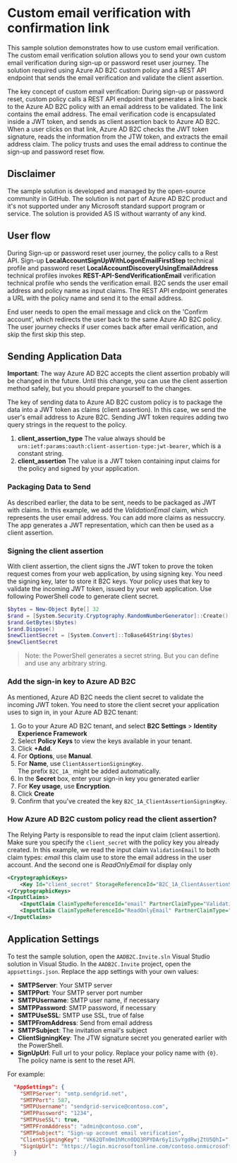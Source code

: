 # Custom email verification with confirmation link
This sample solution demonstrates how to use custom email verification. The custom email verification solution allows you to send your own custom email verification during sign-up or password reset user journey. The solution required using Azure AD B2C custom policy and a REST API endpoint that sends the email verification and validate the client assertion.

The key concept of custom email verification: During sign-up or password reset, custom policy calls a REST API endpoint that generates a link to back to the Azure AD B2C policy with an email address to be validated. The link contains the email address. The email verification code is encapsulated inside a JWT token, and sends as client assertion back to Azure AD B2C. When a user clicks on that link, Azure AD B2C checks the JWT token signature, reads the information from the JTW token, and extracts the email address claim. The policy trusts and uses the email address to continue the sign-up and password reset flow.


## Disclaimer
The sample solution is developed and managed by the open-source community in GitHub. The solution is not part of Azure AD B2C product and it's not supported under any Microsoft standard support program or service. The solution is provided AS IS without warranty of any kind.

## User flow
During Sign-up or password reset user journey, the policy calls to a Rest API. Sign-up **LocalAccountSignUpWithLogonEmailFirstStep** technical profile and password reset **LocalAccountDiscoveryUsingEmailAddress** technical profiles invokes **REST-API-SendVerificationEmail** verification technical profile who sends the verification email. B2C sends the user email address and policy name as input claims. The REST API endpoint generates a URL with the policy name and send it to the email address.

End user needs to open the email message and click on the 'Confirm account', which redirects the user back to the same Azure AD B2C policy. The user journey checks if user comes back after email verification, and skip the first skip this step.

## Sending Application Data

**Important**: The way Azure AD B2C accepts the client assertion probably will be changed in the future. Until this change, you can use the client assertion method safely, but you should prepare yourself to the changes.

The key of sending data to Azure AD B2C custom policy is to package the data into a JWT token as claims (client assertion). In this case, we send the user's email address to Azure B2C. Sending JWT token requires adding two query strings in the request to the policy.
1.	**client_assertion_type** The value always should be `urn:ietf:params:oauth:client-assertion-type:jwt-bearer`, which is a constant string.
2.	**client_assertion** The value is a JWT token containing input claims for the policy and signed by your application.

### Packaging Data to Send
As described earlier, the data to be sent, needs to be packaged as JWT with claims. In this example, we add the  _ValidationEmail_ claim, which represents the user email address. You can add more claims as nessuccry. The app generates a JWT representation, which can then be used as a client assertion. 

### Signing the client assertion
With client assertion, the client signs the JWT token to prove the token request comes from your web application, by using signing key. You need the signing key, later to store it B2C keys. Your policy uses that key to validate the incoming JWT token, issued by your web application. Use following PowerShell code to generate client secret.

```PowerShell
$bytes = New-Object Byte[] 32
$rand = [System.Security.Cryptography.RandomNumberGenerator]::Create()
$rand.GetBytes($bytes)
$rand.Dispose()
$newClientSecret = [System.Convert]::ToBase64String($bytes)
$newClientSecret
```

> Note: the PowerShell generates a secret string. But you can define and use any arbitrary string.


###  Add the sign-in key to Azure AD B2C
As mentioned, Azure AD B2C needs the client secret to validate the incoming JWT token. You need to store the client secret your application uses to sign in, in your Azure AD B2C tenant:  

1.  Go to your Azure AD B2C tenant, and select **B2C Settings** > **Identity Experience Framework**
2.  Select **Policy Keys** to view the keys available in your tenant.
3.  Click **+Add**.
4.  For **Options**, use **Manual**.
5.  For **Name**, use `ClientAssertionSigningKey`.  
    The prefix `B2C_1A_` might be added automatically.
6.  In the **Secret** box, enter your sign-in key you generated earlier
7.  For **Key usage**, use **Encryption**.
8.  Click **Create**
9.  Confirm that you've created the key `B2C_1A_ClientAssertionSigningKey`.

### How Azure AD B2C custom policy read the client assertion?
The Relying Party is responsible to read the input claim (client assertion). Make sure you specify the `client_secret` with the policy key you already created. In this example, we read the input claim `ValidationEmail` to both claim types: _email_ this claim use to store the email address in the user account. And the second one is _ReadOnlyEmail_ for display only

```XML
<CryptographicKeys>
    <Key Id="client_secret" StorageReferenceId="B2C_1A_ClientAssertionSigningKey" />
</CryptographicKeys>
<InputClaims>
    <InputClaim ClaimTypeReferenceId="email" PartnerClaimType="ValidationEmail" />
    <InputClaim ClaimTypeReferenceId="ReadOnlyEmail" PartnerClaimType="ValidationEmail" />
</InputClaims>
```
 
## Application Settings
To test the sample solution, open the `AADB2C.Invite.sln` Visual Studio solution in Visual Studio. In the `AADB2C.Invite` project, open the `appsettings.json`. Replace the app settings with your own values:
* **SMTPServer**: Your SMTP server
* **SMTPPort**: Your SMTP server port number
* **SMTPUsername**: SMTP user name, if necessary
* **SMTPPassword**: SMTP password, if necessary
* **SMTPUseSSL**: SMTP use SSL, true of false
* **SMTPFromAddress**: Send from email address
* **SMTPSubject**: The invitation email's subject
* **ClientSigningKey**: The JTW signature secret you generated earlier with the PowerShell.
* **SignUpUrl**: Full url to your policy. Replace your policy name with `{0}`. The policy name is sent to the reset API.


For example:

```JSON
  "AppSettings": {
    "SMTPServer": "smtp.sendgrid.net",
    "SMTPPort": 587,
    "SMTPUsername": "sendgrid-service@contoso.com",
    "SMTPPassword": "1234",
    "SMTPUseSSL": true,
    "SMTPFromAddress": "admin@contoso.com",
    "SMTPSubject": "Sign-up account email verification",
    "ClientSigningKey": "VK62QTn0m1hMcn0DQ3RPYDAr6yIiSvYgdRwjZtU5QhI=",
    "SignUpUrl": "https://login.microsoftonline.com/contoso.onmicrosoft.com/oauth2/v2.0/authorize?p={0}&client_id=0239a9cc-309c-4d41-87f1-31288feb2e82&nonce=defaultNonce&redirect_uri=https%3A%2F%2Fjwt.ms&scope=openid&response_type=id_token&prompt=login"
  }
```
 